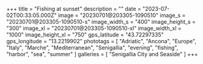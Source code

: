 +++
title = "Fishing at sunset"
description = ""
date = "2023-07-02T00:33:05.000Z"
image = "20230701@203305-1090510"
image_s = "20230701@203305-1090510-s"
image_width_s = "400"
image_height_s = "300"
image_xl = "20230701@203305-1090510-xl"
image_width_xl = "1000"
image_height_xl = "750"
gps_latitude = "43.72297335"
gps_longitude = "13.2219902"
phototags = [ "Adriatic", "Ancona", "Europe", "Italy", "Marche", "Mediterranean", "Senigallia", "evening", "fishing", "harbor", "sea", "summer" ]
galleries = [ "Senigallia City and Seaside" ]
+++
